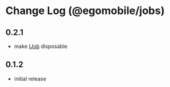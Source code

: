 # Change Log (@egomobile/jobs)

## 0.2.1

- make [IJob](https://egomobile.github.io/node-jobs/interfaces/IJob.html)
  disposable

## 0.1.2

- initial release
